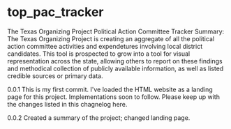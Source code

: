 # top_pac_tracker
The Texas Organizing Project Political Action Committee Tracker 
Summary: The Texas Organizing Project is creating an aggregate of all the political action committee activities and expendetures involving local district candidates. This tool is prospected to grow into a tool for visual representation across the state, allowing others to report on these findings and methodical collection of publicly available information, as well as listed credible sources or primary data. 

0.0.1
This is my first commit. I've loaded the HTML website as a landing page for this project. Implementations soon to follow. Please keep up with the changes listed in this chagnelog here. 

0.0.2
Created a summary of the project; changed landing page. 
